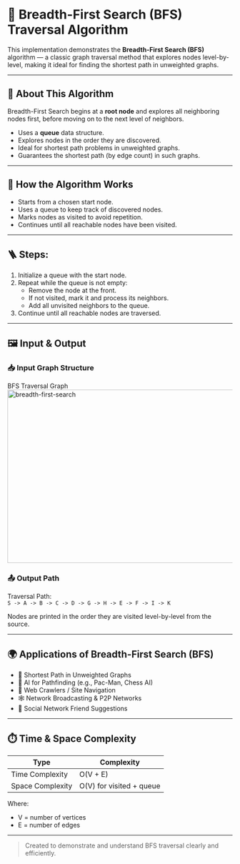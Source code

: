 # 🧭 Breadth-First Search (BFS) Traversal Algorithm

This implementation demonstrates the **Breadth-First Search (BFS)** algorithm — a classic graph traversal method that explores nodes level-by-level, making it ideal for finding the shortest path in unweighted graphs.

---

## 🚀 About This Algorithm

Breadth-First Search begins at a **root node** and explores all neighboring nodes first, before moving on to the next level of neighbors.

- Uses a **queue** data structure.
- Explores nodes in the order they are discovered.
- Ideal for shortest path problems in unweighted graphs.
- Guarantees the shortest path (by edge count) in such graphs.

---

## 🧠 How the Algorithm Works

- Starts from a chosen start node.
- Uses a queue to keep track of discovered nodes.
- Marks nodes as visited to avoid repetition.
- Continues until all reachable nodes have been visited.

---

## 🪜 Steps:

1. Initialize a queue with the start node.  
2. Repeat while the queue is not empty:  
   - Remove the node at the front.  
   - If not visited, mark it and process its neighbors.  
   - Add all unvisited neighbors to the queue.  
3. Continue until all reachable nodes are traversed.

---

## 🖼️ Input & Output

### 📥 Input Graph Structure

BFS Traversal Graph  
<img width="553" height="388" alt="breadth-first-search" src="https://github.com/user-attachments/assets/083cc53b-fe71-4c6d-b1f9-27c6fd8f6f59" />


### 📤 Output Path

Traversal Path:  
`S -> A -> B -> C -> D -> G -> H -> E -> F -> I -> K`  

Nodes are printed in the order they are visited level-by-level from the source.

---

## 🌍 Applications of Breadth-First Search (BFS)

- 📍 Shortest Path in Unweighted Graphs  
- 🧠 AI for Pathfinding (e.g., Pac-Man, Chess AI)  
- 🔄 Web Crawlers / Site Navigation  
- 🕸️ Network Broadcasting & P2P Networks  
- 💬 Social Network Friend Suggestions  

---

## ⏱️ Time & Space Complexity

| Type             | Complexity               |
|------------------|--------------------------|
| Time Complexity  | O(V + E)                 |
| Space Complexity | O(V) for visited + queue |

Where:  
- V = number of vertices  
- E = number of edges

---

> Created to demonstrate and understand BFS traversal clearly and efficiently.
